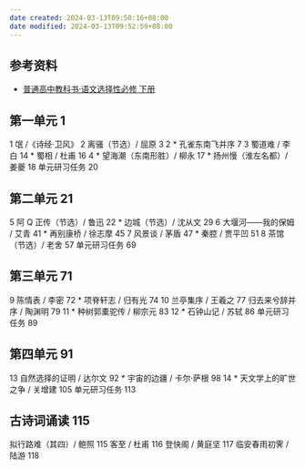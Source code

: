 ```yaml
---
date created: 2024-03-13T09:50:16+08:00
date modified: 2024-03-13T09:52:59+08:00
---
```

## 参考资料

- [普通高中教科书·语文选择性必修 下册](https://basic.smartedu.cn/tchMaterial/detail?contentType=assets_document&contentId=2de54e6d-1f82-4fdc-9f26-c94dfed9c5af&catalogType=tchMaterial&subCatalog=tchMaterial)

## 第一单元 1

1 氓 /《诗经·卫风》 2
离骚（节选）/ 屈原 3
2 \* 孔雀东南飞并序 7
3 蜀道难 / 李白 14
\* 蜀相 / 杜甫 16
4 \* 望海潮（东南形胜）/ 柳永 17
\* 扬州慢（淮左名都）/ 姜夔 18
单元研习任务 20

## 第二单元 21

5 阿 Q 正传（节选）/ 鲁迅 22
\* 边城（节选）/ 沈从文 29
6 大堰河——我的保姆 / 艾青 41
\* 再别康桥 / 徐志摩 45
7 风景谈 / 茅盾 47
\* 秦腔 / 贾平凹 51
8 茶馆（节选）/ 老舍 57
单元研习任务 69

## 第三单元 71

9 陈情表 / 李密 72
\* 项脊轩志 / 归有光 74
10 兰亭集序 / 王羲之 77
归去来兮辞并序 / 陶渊明 79
11 \* 种树郭橐驼传 / 柳宗元 83
12 \* 石钟山记 / 苏轼 86
单元研习任务 89

## 第四单元 91

13 自然选择的证明 / 达尔文 92
\* 宇宙的边疆 / 卡尔·萨根 98
14 \* 天文学上的旷世之争 / 关增建 105
单元研习任务 113

## 古诗词诵读 115

拟行路难（其四）/ 鲍照 115
客至 / 杜甫 116
登快阁 / 黄庭坚 117
临安春雨初霁 / 陆游 118